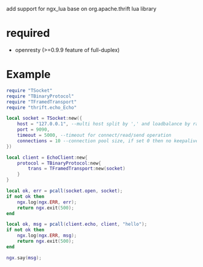 add support for ngx_lua base on org.apache.thrift lua library

required
==========
* openresty (>=0.9.9 feature of full-duplex)


Example
==========

```lua
require "TSocket"
require "TBinaryProtocol"
require "TFramedTransport"
require "thrift.echo_Echo"

local socket = TSocket:new({
    host = "127.0.0.1", --multi host split by ',' and loadbalance by random
    port = 9090,
    timeout = 5000, --timeout for connect/read/send operation
    connections = 10 --connection pool size, if set 0 then no keepalive connection
})

local client = EchoClient:new{
    protocol = TBinaryProtocol:new{
        trans = TFramedTransport:new(socket)
    }
}

local ok, err = pcall(socket.open, socket);
if not ok then
    ngx.log(ngx.ERR, err);
    return ngx.exit(500);
end

local ok, msg = pcall(client.echo, client, "hello");
if not ok then
    ngx.log(ngx.ERR, msg);
    return ngx.exit(500);
end

ngx.say(msg);
```

